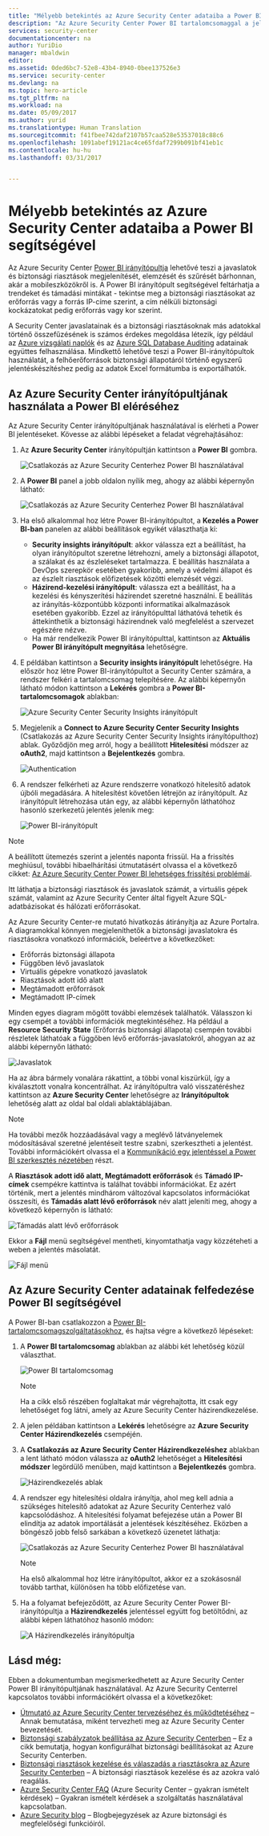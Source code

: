 ```yaml
---
title: "Mélyebb betekintés az Azure Security Center adataiba a Power BI segítségével| Microsoft Docs"
description: "Az Azure Security Center Power BI tartalomcsomaggal a jelentéskészítéshez létrehozott adatkészlet alapján könnyen megtalálhatja a biztonsági riasztásokat, a javaslatokat, a megtámadott erőforrásokat és a trendeket."
services: security-center
documentationcenter: na
author: YuriDio
manager: mbaldwin
editor: 
ms.assetid: 0ded6bc7-52e8-43b4-8940-0bee137526e3
ms.service: security-center
ms.devlang: na
ms.topic: hero-article
ms.tgt_pltfrm: na
ms.workload: na
ms.date: 05/09/2017
ms.author: yurid
ms.translationtype: Human Translation
ms.sourcegitcommit: f41fbee742daf2107b57caa528e53537018c88c6
ms.openlocfilehash: 1091abef19121ac4ce65fdaf7299b091bf41eb1c
ms.contentlocale: hu-hu
ms.lasthandoff: 03/31/2017


---
```

# <a name="get-insights-from-azure-security-center-data-with-power-bi"></a>Mélyebb betekintés az Azure Security Center adataiba a Power BI segítségével
Az Azure Security Center [Power BI irányítópultja](http://aka.ms/azure-security-center-power-bi) lehetővé teszi a javaslatok és biztonsági riasztások megjelenítését, elemzését és szűrését bárhonnan, akár a mobileszközökről is. A Power BI irányítópult segítségével feltárhatja a trendeket és támadási mintákat - tekintse meg a biztonsági riasztásokat az erőforrás vagy a forrás IP-címe szerint, a cím nélküli biztonsági kockázatokat pedig erőforrás vagy kor szerint.

A Security Center javaslatainak és a biztonsági riasztásoknak más adatokkal történő összefűzésének is számos érdekes megoldása létezik, így például az [Azure vizsgálati naplók](https://powerbi.microsoft.com/blog/monitor-azure-audit-logs-with-power-bi/) és az [Azure SQL Database Auditing](https://powerbi.microsoft.com/blog/monitor-your-azure-sql-database-auditing-activity-with-power-bi/) adatainak együttes felhasználása. Mindkettő lehetővé teszi a Power BI-irányítópultok használatát, a felhőerőforrások biztonsági állapotáról történő egyszerű jelentéskészítéshez pedig az adatok Excel formátumba is exportálhatók.

## <a name="using-azure-security-center-dashboard-to-access-power-bi"></a>Az Azure Security Center irányítópultjának használata a Power BI eléréséhez
Az Azure Security Center irányítópultjának használatával is elérheti a Power BI jelentéseket. Kövesse az alábbi lépéseket a feladat végrehajtásához:

1. Az **Azure Security Center** irányítópultján kattintson a **Power BI** gombra.

    ![Csatlakozás az Azure Security Centerhez Power BI használatával](./media/security-center-powerbi/security-center-powerbi-fig1-1-newUI-2017.png)
2. A **Power BI** panel a jobb oldalon nyílik meg, ahogy az alábbi képernyőn látható:

    ![Csatlakozás az Azure Security Centerhez Power BI használatával](./media/security-center-powerbi/security-center-powerbi-fig1-new11-2017.png)
3. Ha első alkalommal hoz létre Power BI-irányítópultot, a **Kezelés a Power BI-ban** panelen az alábbi beállítások egyikét választhatja ki:

   * **Security insights irányítópult**: akkor válassza ezt a beállítást, ha olyan irányítópultot szeretne létrehozni, amely a biztonsági állapotot, a szálakat és az észleléseket tartalmazza. E beállítás használata a DevOps szerepkör esetében gyakoribb, amely a védelmi állapot és az észlelt riasztások előfizetések közötti elemzését végzi.
   * **Házirend-kezelési irányítópult**: válassza ezt a beállítást, ha a kezelési és kényszerítési házirendet szeretné használni.  E beállítás az irányítás-központúbb központi informatikai alkalmazások esetében gyakoribb. Ezzel az irányítópulttal láthatóvá tehetik és áttekinthetik a biztonsági házirendnek való megfelelést a szervezet egészére nézve.
   * Ha már rendelkezik Power BI irányítópulttal, kattintson az **Aktuális Power BI irányítópult megnyitása** lehetőségre.
4. E példában kattintson a **Security insights irányítópult** lehetőségre. Ha először hoz létre Power BI-irányítópultot a Security Center számára, a rendszer felkéri a tartalomcsomag telepítésére. Az alábbi képernyőn látható módon kattintson a **Lekérés** gombra a **Power BI-tartalomcsomagok** ablakban:

    ![Azure Security Center Security Insights irányítópult](./media/security-center-powerbi/security-center-powerbi-fig1-new3.png)
5. Megjelenik a **Connect to Azure Security Center Security Insights** (Csatlakozás az Azure Security Center Security Insights irányítópulthoz) ablak. Győződjön meg arról, hogy a beállított **Hitelesítési** módszer az **oAuth2**, majd kattintson a **Bejelentkezés** gombra.

    ![Authentication](./media/security-center-powerbi/security-center-powerbi-fig1-new4.png)
6. A rendszer felkérheti az Azure rendszerre vonatkozó hitelesítő adatok újbóli megadására. A hitelesítést követően létrejön az irányítópult. Az irányítópult létrehozása után egy, az alábbi képernyőn láthatóhoz hasonló szerkezetű jelentés jelenik meg:

    ![Power BI-irányítópult](./media/security-center-powerbi/security-center-powerbi-fig1-new5.png)

> [!NOTE]
> A beállított ütemezés szerint a jelentés naponta frissül. Ha a frissítés meghiúsul, további hibaelhárítási útmutatásért olvassa el a következő cikket: [Az Azure Security Center Power BI lehetséges frissítési problémái](https://blogs.msdn.microsoft.com/azuresecurity/2016/04/07/azure-security-center-power-bi-refresh-fails/).
>
>

Itt láthatja a biztonsági riasztások és javaslatok számát, a virtuális gépek számát, valamint az Azure Security Center által figyelt Azure SQL-adatbázisokat és hálózati erőforrásokat.

Az Azure Security Center-re mutató hivatkozás átirányítja az Azure Portalra. A diagramokkal könnyen megjeleníthetők a biztonsági javaslatokra és riasztásokra vonatkozó információk, beleértve a következőket:

* Erőforrás biztonsági állapota
* Függőben lévő javaslatok
* Virtuális gépekre vonatkozó javaslatok
* Riasztások adott idő alatt
* Megtámadott erőforrások
* Megtámadott IP-címek

Minden egyes diagram mögött további elemzések találhatók. Válasszon ki egy csempét a további információk megtekintéséhez. Ha például a **Resource Security State** (Erőforrás biztonsági állapota) csempén további részletek láthatóak a függőben lévő erőforrás-javaslatokról, ahogyan az az alábbi képernyőn látható:

![Javaslatok](./media/security-center-powerbi/security-center-powerbi-fig1-new6.png)

Ha az ábra bármely vonalára rákattint, a többi vonal kiszürkül, így a kiválasztott vonalra koncentrálhat. Az irányítópultra való visszatéréshez kattintson az **Azure Security Center** lehetőségre az **Irányítópultok** lehetőség alatt az oldal bal oldali ablaktáblájában.

> [!NOTE]
> Ha további mezők hozzáadásával vagy a meglévő látványelemek módosításával szeretné jelentéseit testre szabni, szerkesztheti a jelentést. További információkért olvassa el a [Kommunikáció egy jelentéssel a Power BI szerkesztés nézetében](https://powerbi.microsoft.com/documentation/powerbi-service-interact-with-a-report-in-editing-view/) részt.
>
>

A **Riasztások adott idő alatt, Megtámadott erőforrások** és **Támadó IP-címek** csempékre kattintva is találhat további információkat. Ez azért történik, mert a jelentés mindhárom változóval kapcsolatos információkat összesíti, és **Támadás alatt lévő erőforrások** név alatt jeleníti meg, ahogy a következő képernyőn is látható:

![Támadás alatt lévő erőforrások](./media/security-center-powerbi/security-center-powerbi-fig1-new7.png)

Ekkor a **Fájl** menü segítségével mentheti, kinyomtathatja vagy közzéteheti a weben a jelentés másolatát.

![Fájl menü](./media/security-center-powerbi/security-center-powerbi-fig8.png)

## <a name="exploring-your-azure-security-center-data-with-power-bi-services"></a>Az Azure Security Center adatainak felfedezése Power BI segítségével
A Power BI-ban csatlakozzon a [Power BI-tartalomcsomagszolgáltatásokhoz](https://msit.powerbi.com/groups/me/getdata/services), és hajtsa végre a következő lépéseket:

1. A **Power BI tartalomcsomag** ablakban az alábbi két lehetőség közül választhat.

    ![Power BI tartalomcsomag](./media/security-center-powerbi/security-center-powerbi-fig1-new.png)

   > [!NOTE]
   > Ha a cikk első részében foglaltakat már végrehajtotta, itt csak egy lehetőséget fog látni, amely az Azure Security Center házirendkezelése.
   >
   >
2. A jelen példában kattintson a **Lekérés** lehetőségre az **Azure Security Center Házirendkezelés** csempéjén.
3. A  **Csatlakozás az Azure Security Center Házirendkezeléshez** ablakban a lent látható módon válassza az **oAuth2** lehetőséget a **Hitelesítési módszer** legördülő menüben, majd kattintson a **Bejelentkezés** gombra.

    ![Házirendkezelés ablak](./media/security-center-powerbi/security-center-powerbi-fig1-new8.png)
4. A rendszer egy hitelesítési oldalra irányítja, ahol meg kell adnia a szükséges hitelesítő adatokat az Azure Security Centerhez való kapcsolódáshoz. A hitelesítési folyamat befejezése után a Power BI elindítja az adatok importálását a jelentések készítéséhez. Eközben a böngésző jobb felső sarkában a következő üzenetet láthatja:

    ![Csatlakozás az Azure Security Centerhez Power BI használatával](./media/security-center-powerbi/security-center-powerbi-fig4.png)

   > [!NOTE]
   > Ha első alkalommal hoz létre irányítópultot, akkor ez a szokásosnál tovább tarthat, különösen ha több előfizetése van.
   >
   >
5. Ha a folyamat befejeződött, az Azure Security Center Power BI-irányítópultja a **Házirendkezelés** jelentéssel együtt fog betöltődni, az alábbi képen láthatóhoz hasonló módon:

    ![A Házirendkezelés irányítópultja](./media/security-center-powerbi/security-center-powerbi-fig1-new9.png)

## <a name="see-also"></a>Lásd még:
Ebben a dokumentumban megismerkedhetett az Azure Security Center Power BI irányítópultjának használatával. Az Azure Security Centerrel kapcsolatos további információkért olvassa el a következőket:

* [Útmutató az Azure Security Center tervezéséhez és működtetéséhez](security-center-planning-and-operations-guide.md) – Annak bemutatása, miként tervezheti meg az Azure Security Center bevezetését.
* [Biztonsági szabályzatok beállítása az Azure Security Centerben](security-center-policies.md) – Ez a cikk bemutatja, hogyan konfigurálhat biztonsági beállításokat az Azure Security Centerben.
* [Biztonsági riasztások kezelése és válaszadás a riasztásokra az Azure Security Centerben](security-center-managing-and-responding-alerts.md) – A biztonsági riasztások kezelése és az azokra való reagálás.
* [Azure Security Center FAQ](security-center-faq.md) (Azure Security Center – gyakran ismételt kérdések) – Gyakran ismételt kérdések a szolgáltatás használatával kapcsolatban.
* [Azure Security blog](http://blogs.msdn.com/b/azuresecurity/) – Blogbejegyzések az Azure biztonsági és megfelelőségi funkcióiról.

